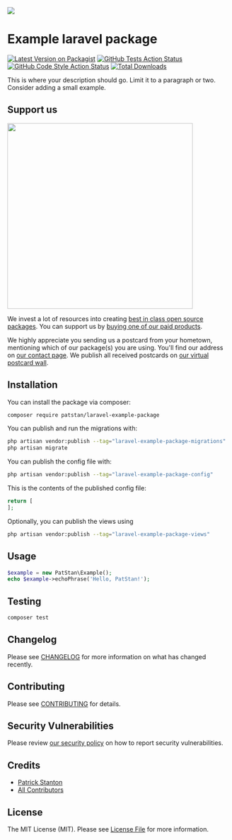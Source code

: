 
[<img src="https://github-ads.s3.eu-central-1.amazonaws.com/support-ukraine.svg?t=1" />](https://supportukrainenow.org)

# Example laravel package

[![Latest Version on Packagist](https://img.shields.io/packagist/v/patstan/laravel-example-package.svg?style=flat-square)](https://packagist.org/packages/patstan/laravel-example-package)
[![GitHub Tests Action Status](https://img.shields.io/github/workflow/status/patstan/laravel-example-package/run-tests?label=tests)](https://github.com/patstan/laravel-example-package/actions?query=workflow%3Arun-tests+branch%3Amain)
[![GitHub Code Style Action Status](https://img.shields.io/github/workflow/status/patstan/laravel-example-package/Check%20&%20fix%20styling?label=code%20style)](https://github.com/patstan/laravel-example-package/actions?query=workflow%3A"Check+%26+fix+styling"+branch%3Amain)
[![Total Downloads](https://img.shields.io/packagist/dt/patstan/laravel-example-package.svg?style=flat-square)](https://packagist.org/packages/patstan/laravel-example-package)

This is where your description should go. Limit it to a paragraph or two. Consider adding a small example.

## Support us

[<img src="https://github-ads.s3.eu-central-1.amazonaws.com/laravel-example-package.jpg?t=1" width="419px" />](https://spatie.be/github-ad-click/laravel-example-package)

We invest a lot of resources into creating [best in class open source packages](https://spatie.be/open-source). You can support us by [buying one of our paid products](https://spatie.be/open-source/support-us).

We highly appreciate you sending us a postcard from your hometown, mentioning which of our package(s) you are using. You'll find our address on [our contact page](https://spatie.be/about-us). We publish all received postcards on [our virtual postcard wall](https://spatie.be/open-source/postcards).

## Installation

You can install the package via composer:

```bash
composer require patstan/laravel-example-package
```

You can publish and run the migrations with:

```bash
php artisan vendor:publish --tag="laravel-example-package-migrations"
php artisan migrate
```

You can publish the config file with:

```bash
php artisan vendor:publish --tag="laravel-example-package-config"
```

This is the contents of the published config file:

```php
return [
];
```

Optionally, you can publish the views using

```bash
php artisan vendor:publish --tag="laravel-example-package-views"
```

## Usage

```php
$example = new PatStan\Example();
echo $example->echoPhrase('Hello, PatStan!');
```

## Testing

```bash
composer test
```

## Changelog

Please see [CHANGELOG](CHANGELOG.md) for more information on what has changed recently.

## Contributing

Please see [CONTRIBUTING](https://github.com/spatie/.github/blob/main/CONTRIBUTING.md) for details.

## Security Vulnerabilities

Please review [our security policy](../../security/policy) on how to report security vulnerabilities.

## Credits

- [Patrick Stanton](https://github.com/PatStan)
- [All Contributors](../../contributors)

## License

The MIT License (MIT). Please see [License File](LICENSE.md) for more information.
